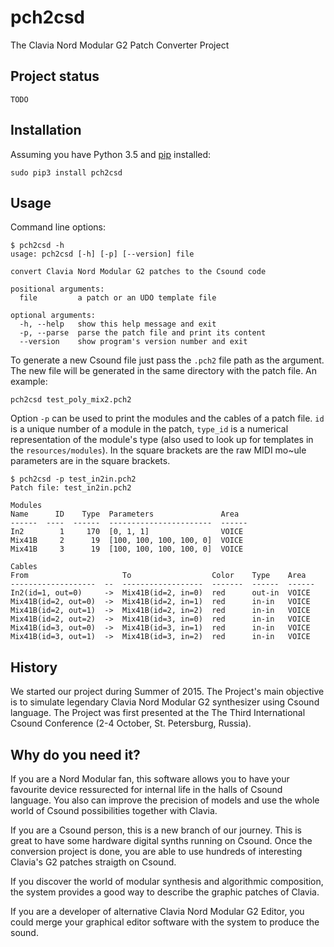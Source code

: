 # pch2csd

The Clavia Nord Modular G2 Patch Converter Project

## Project status

`TODO`

## Installation

Assuming you have Python 3.5 and [pip](https://pip.pypa.io/en/stable/installing/)
installed:

```
sudo pip3 install pch2csd
```

## Usage 

Command line options:

```
$ pch2csd -h
usage: pch2csd [-h] [-p] [--version] file

convert Clavia Nord Modular G2 patches to the Csound code

positional arguments:
  file         a patch or an UDO template file

optional arguments:
  -h, --help   show this help message and exit
  -p, --parse  parse the patch file and print its content
  --version    show program's version number and exit
```

To generate a new Csound file just pass the `.pch2` file path as the argument.
The new file will be generated in the same directory with the patch file. An
example:

```
pch2csd test_poly_mix2.pch2
```

Option `-p` can be used to print the modules and the cables of a patch file.
`id` is a unique number of a module in the patch, `type_id` is a numerical
representation of the module's type (also used to look up for templates in the
`resources/modules`). In the square brackets are the raw MIDI mo~ule parameters
are in the square brackets.

```
$ pch2csd -p test_in2in.pch2
Patch file: test_in2in.pch2

Modules
Name      ID    Type  Parameters               Area
------  ----  ------  -----------------------  ------
In2        1     170  [0, 1, 1]                VOICE
Mix41B     2      19  [100, 100, 100, 100, 0]  VOICE
Mix41B     3      19  [100, 100, 100, 100, 0]  VOICE

Cables
From                     To                  Color    Type    Area
-------------------  --  ------------------  -------  ------  ------
In2(id=1, out=0)     ->  Mix41B(id=2, in=0)  red      out-in  VOICE
Mix41B(id=2, out=0)  ->  Mix41B(id=2, in=1)  red      in-in   VOICE
Mix41B(id=2, out=1)  ->  Mix41B(id=2, in=2)  red      in-in   VOICE
Mix41B(id=2, out=2)  ->  Mix41B(id=3, in=0)  red      in-in   VOICE
Mix41B(id=3, out=0)  ->  Mix41B(id=3, in=1)  red      in-in   VOICE
Mix41B(id=3, out=1)  ->  Mix41B(id=3, in=2)  red      in-in   VOICE
```

## History

We started our project during Summer of 2015. The Project's main objective is to
simulate legendary Clavia Nord Modular G2 synthesizer using Csound language. The
Project was first presented at the The Third International Csound Conference
(2-4 October, St. Petersburg, Russia).

## Why do you need it?

If you are a Nord Modular fan, this software allows you to have your favourite
device ressurected for internal life in the halls of Csound language. You also
can improve the precision of models and use the whole world of Csound
possibilities together with Clavia.

If you are a Csound person, this is a new branch of our journey. This is great
to have some hardware digital synths running on Csound. Once the conversion
project is done, you are able to use hundreds of interesting Clavia's G2 patches
straigth on Csound.

If you discover the world of modular synthesis and algorithmic composition, the
system provides a good way to describe the graphic patches of Clavia.

If you are a developer of alternative Clavia Nord Modular G2 Editor, you could
merge your graphical editor software with the system to produce the sound.
